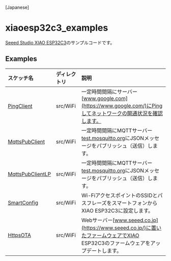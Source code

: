 [Japanese]

# xiaoesp32c3_examples

[Seeed Studio XIAO ESP32C3](https://wiki.seeedstudio.com/XIAO_ESP32C3_Getting_Started/)のサンプルコードです。

## Examples

| スケッチ名 | ディレクトリ | 説明 |
| :--- | :--- | :--- |
| [PingClient](src/WiFi/PingClient) | src/WiFi | 一定時間間隔にサーバー[www.google.com](https://www.google.com/)にPingしてネットワークの開通状況を確認します。 |
| [MqttsPubClient](src/WiFi/MqttsPubClient) | src/WiFi | 一定時間間隔にMQTTサーバー[test.mosquitto.org](https://test.mosquitto.org/)にJSONメッセージをパブリッシュ（送信）します。 |
| [MqttsPubClientLP](src/WiFi/MqttsPubClientLP) | src/WiFi | 一定時間間隔にMQTTサーバー[test.mosquitto.org](https://test.mosquitto.org/)にJSONメッセージをパブリッシュ（送信）します。 |
| [SmartConfig](src/WiFi/SmartConfig) | src/WiFi | Wi-FiアクセスポイントのSSIDとパスフレーズをスマートフォンからXIAO ESP32C3に設定します。 |
| [HttpsOTA](src/WiFi/HttpsOTA) | src/WiFi | Webサーバー[www.seeed.co.jp](https://www.seeed.co.jp/)に置いたファームウェアでXIAO ESP32C3のファームウェアをアップデートします。 |
